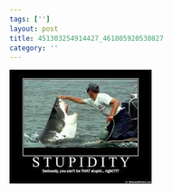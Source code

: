 ```yaml
---
tags: ['']
layout: post
title: 451303254914427_461805920530827
category: ''
---
```

![451303254914427_461805920530827](/uploads/2012-9-25-451303254914427_461805920530827.jpg)
